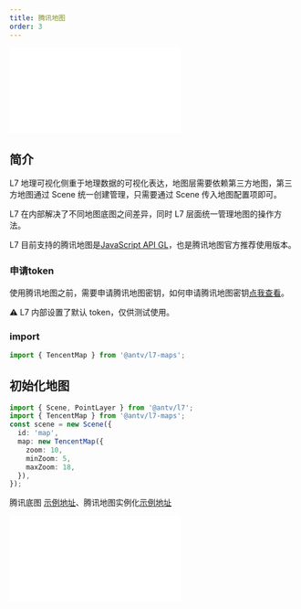 ```yaml
---
title: 腾讯地图
order: 3
---
```


<embed src="@/docs/api/common/style.md"></embed>

## 简介

L7 地理可视化侧重于地理数据的可视化表达，地图层需要依赖第三方地图，第三方地图通过 Scene 统一创建管理，只需要通过 Scene 传入地图配置项即可。

L7 在内部解决了不同地图底图之间差异，同时 L7 层面统一管理地图的操作方法。

L7 目前支持的腾讯地图是[JavaScript API GL](https://lbs.qq.com/webApi/javascriptGL/glGuide/glOverview)，也是腾讯地图官方推荐使用版本。

### 申请token

使用腾讯地图之前，需要申请腾讯地图密钥，如何申请腾讯地图密钥[点我查看](https://lbs.qq.com/webApi/javascriptGL/glGuide/glBasic)。

⚠️ L7 内部设置了默认 token，仅供测试使用。

### import

```javascript
import { TencentMap } from '@antv/l7-maps';
```

## 初始化地图

```ts
import { Scene, PointLayer } from '@antv/l7';
import { TencentMap } from '@antv/l7-maps';
const scene = new Scene({
  id: 'map',
  map: new TencentMap({
    zoom: 10,
    minZoom: 5,
    maxZoom: 18,
  }),
});
```

腾讯底图 [示例地址](/examples/map/map/#tencentmap)、腾讯地图实例化[示例地址](/examples/map/map/#tmapInstance)

<embed src="@/docs/api/common/map.zh.md"></embed>

